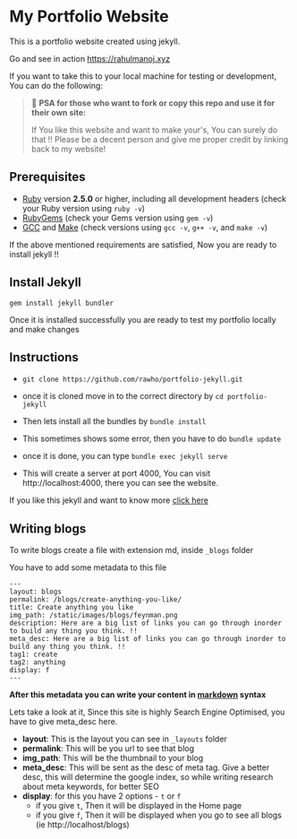 # My Portfolio Website

This is a portfolio website created using jekyll.

Go and see in action https://rahulmanoj.xyz

If you want to take this to your local machine for testing or development, You can do the following:

> 📢 **PSA for those who want to fork or copy this repo and use it for their own site:**
>
> If You like this website and want to make your's, You can surely do that !!
> Please be a decent person and give me proper credit by linking back to my website! 
> 


## Prerequisites

- [Ruby](https://www.ruby-lang.org/en/downloads/) version **2.5.0** or higher, including all development headers (check your Ruby version using `ruby -v`)
- [RubyGems](https://rubygems.org/pages/download) (check your Gems version using `gem -v`)
- [GCC](https://gcc.gnu.org/install/) and [Make](https://www.gnu.org/software/make/) (check versions using `gcc -v`, `g++ -v`, and `make -v`)
  
If the above mentioned requirements are satisfied, Now you are ready to install jekyll !!

## Install Jekyll

`gem install jekyll bundler`


Once it is installed successfully you are ready to test my portfolio locally and make changes

## Instructions

- `git clone https://github.com/rawho/portfolio-jekyll.git`

- once it is cloned move in to the correct directory by `cd portfolio-jekyll`

- Then lets install all the bundles by `bundle install`
- This sometimes shows some error, then you have to do `bundle update`
- once it is done, you can type `bundle exec jekyll serve`
- This will create a server at port 4000, You can visit http://localhost:4000, there you can see the website.

If you like this jekyll and want to know more [click here](https://jekyllrb.com/docs/)


## Writing blogs

To write blogs create a file with extension md, inside `_blogs` folder

You have to add some metadata to this file

```
---
layout: blogs
permalink: /blogs/create-anything-you-like/
title: Create anything you like
img_path: /static/images/blogs/feynman.png
description: Here are a big list of links you can go through inorder to build any thing you think. !!
meta_desc: Here are a big list of links you can go through inorder to build any thing you think. !!
tag1: create
tag2: anything
display: f
---
```
**After this metadata you can write your content in [markdown](https://gist.github.com/cuonggt/9b7d08a597b167299f0d) syntax**

Lets take a look at it,
Since this site is highly Search Engine Optimised, you have to give meta_desc here. 
- **layout**: This is the layout you can see in `_layouts` folder
- **permalink**: This will be you url to see that blog
- **img_path**: This will be the thumbnail to your blog
- **meta_desc**: This will be sent as the desc of meta tag. Give a better desc, this will determine the google index, so while writing research about meta keywords, for better SEO
- **display**: for this you have 2 options - `t` or `f`
    - if you give `t`, Then it will be displayed in the Home page
    - if you give `f`, Then it will be displayed when you go to see all blogs (ie http://localhost/blogs)